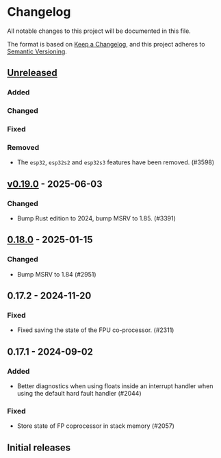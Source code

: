 # Changelog

All notable changes to this project will be documented in this file.

The format is based on [Keep a Changelog](https://keepachangelog.com/en/1.0.0/),
and this project adheres to [Semantic Versioning](https://semver.org/spec/v2.0.0.html).

## [Unreleased]

### Added


### Changed


### Fixed


### Removed

- The `esp32`, `esp32s2` and `esp32s3` features have been removed. (#3598)

## [v0.19.0] - 2025-06-03

### Changed

- Bump Rust edition to 2024, bump MSRV to 1.85. (#3391)

## [0.18.0] - 2025-01-15

### Changed

- Bump MSRV to 1.84 (#2951)

## 0.17.2 - 2024-11-20

### Fixed

- Fixed saving the state of the FPU co-processor. (#2311)

## 0.17.1 - 2024-09-02

### Added

- Better diagnostics when using floats inside an interrupt handler when using the default hard fault handler (#2044)

### Fixed

- Store state of FP coprocessor in stack memory (#2057)

## Initial releases

[0.18.0]: https://github.com/esp-rs/esp-hal/releases/tag/xtensa-lx-rt-v0.18.0
[v0.19.0]: https://github.com/esp-rs/esp-hal/compare/xtensa-lx-rt-v0.18.0...xtensa-lx-rt-v0.19.0
[Unreleased]: https://github.com/esp-rs/esp-hal/compare/xtensa-lx-rt-v0.19.0...HEAD
